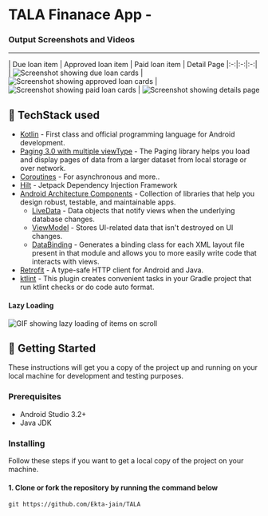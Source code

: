 # TALA Finanace App -

### Output Screenshots and Videos
---
| Due loan item | Approved loan item | Paid loan item | Detail Page
|:-:|:-:|:-:|
| ![Screenshot showing due loan cards](./app/sampledata/TALA_1.png) | ![Screenshot showing approved loan cards](./app/sampledata/TALA_2.png) | ![Screenshot showing paid loan cards](./app/sampledata/TALA_3.png) | ![Screenshot showing details page](./app/sampledata/Screenshot_20230131_024702.png)

## 📃 TechStack used
- [Kotlin](https://kotlinlang.org/) - First class and official programming language for Android development.
- [Paging 3.0 with multiple viewType](https://developer.android.com/topic/libraries/architecture/paging/v3-overview) - The Paging library helps you load and display pages of data from a larger dataset from local storage or over network.
- [Coroutines](https://kotlinlang.org/docs/reference/coroutines-overview.html) - For asynchronous and more..
- [Hilt](https://developer.android.com/training/dependency-injection/hilt-android) - Jetpack Dependency Injection Framework
- [Android Architecture Components](https://developer.android.com/topic/libraries/architecture) - Collection of libraries that help you design robust, testable, and maintainable apps.
  - [LiveData](https://developer.android.com/topic/libraries/architecture/livedata) - Data objects that notify views when the underlying database changes.
  - [ViewModel](https://developer.android.com/topic/libraries/architecture/viewmodel) - Stores UI-related data that isn't destroyed on UI changes. 
  - [DataBinding](https://developer.android.com/topic/libraries/view-binding) - Generates a binding class for each XML layout file present in that module and allows you to more easily write code that interacts with views.
- [Retrofit](https://square.github.io/retrofit/) - A type-safe HTTP client for Android and Java.
- [ktlint](https://github.com/JLLeitschuh/ktlint-gradle) - This plugin creates convenient tasks in your Gradle project that run ktlint checks or do code auto format.



#### Lazy Loading
![GIF showing lazy loading of items on scroll](./app/sampledata/TALA_loader.gif)

## 🚀 Getting Started
These instructions will get you a copy of the project up and running on your local machine for development and testing purposes.

### Prerequisites
*   Android Studio 3.2+
*   Java JDK

### Installing
Follow these steps if you want to get a local copy of the project on your machine.

#### 1. Clone or fork the repository by running the command below	
```
git https://github.com/Ekta-jain/TALA
